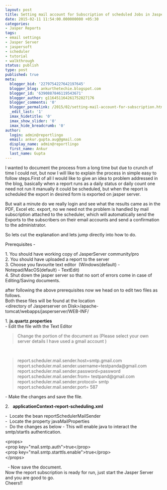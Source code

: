 ```yaml
---
layout: post
title: Setting mail account for Subscription of scheduled Jobs in JasperServer.
date: 2015-02-11 11:54:00.000000000 +05:30
categories:
- Jasper Reports
tags:
- email settings
- Jasper Server
- jaspersoft
- scheduler
- tutorial
- walkthrough
status: publish
type: post
published: true
meta:
  blogger_bid: '2279754227642197645'
  blogger_blog: ankurthetechie.blogspot.com
  blogger_id: '6390887846119543671'
  blogger_author: g116451164261752827176
  blogger_comments: '0'
  blogger_permalink: /2015/02/setting-mail-account-for-subscription.html
  _edit_last: '1'
  imax_hidetitle: '0'
  imax_show_slider: '0'
  imax_hide_breadcrumb: '0'
author:
  login: admin@reportlingo
  email: ankur.gupta.aug@gmail.com
  display_name: admin@reportlingo
  first_name: Ankur
  last_name: Gupta
---
```

<div dir="ltr" style="text-align: left;">
I wanted to document the process from a long time but due to crunch of time I could not, but now I will like to explain the process in simple easy to follow steps.First of all I would like to give an idea to problem addressed in the blog, basically when a report runs as a daily status or daily count one need not run it manually it could be scheduled, but when the report is scheduled the export in desired form is exported on jasper server.</p>
<p>But wait a minute do we really login and see what the results came as in the PDF, Excel etc. export, no we need not the problem is handled by mail subscription attached to the scheduler, which will automatically send the Exports to the subscribers on their email accounts and send a confirmation to the administrator.</p>
<p>So lets cut the explanation and lets jump directly into how to do.</p>
<p>Prerequisites -</p>
<p>1. You should have working copy of JasperServer community/pro<br />
2. You should have uploaded a report to the server<br />
3. Choose you favourite text editor  (Windows(default) - Notepad/MacOS(default) - TextEdit)<br />
4. Shut down the jasper server so that no sort of errors come in case of Editing/Saving documents.</p>
<p>after following the above prerequisites now we head on to edit two files as follows.<br />
Both these files will be found at the location<br />
&lt;directory of Jasperserver on Disk&gt;/apache-tomcat/webapps/jasperserver/WEB-INF/</p>
<p>1. <b>js.quartz.properties</b><br />
- Edit the file with the Text Editor</p>
<blockquote class="tr_bq"><p>Change the portion of the document as (Please select your own server details I have used a gmail account )</p></blockquote>
<p>&nbsp;</p>
<blockquote class="tr_bq"><p>report.scheduler.mail.sender.host=smtp.gmail.com<br />
report.scheduler.mail.sender.username=testpanda@gmail.com<br />
report.scheduler.mail.sender.password=password<br />
report.scheduler.mail.sender.from= testpand@gmail.com<br />
report.scheduler.mail.sender.protocol= smtp<br />
report.scheduler.mail.sender.port= 587</p></blockquote>
<p>- Make the changes and save the file.</p>
<p>2.   <b>applicationContext-report-scheduling.xml</b></p>
<p>-  Locate the bean reportSchedulerMailSender<br />
-  Locate the property javaMailProperties<br />
-  Do the changes as below - This will enable java to interact the smtp/startls authentication.</p>
<p>&lt;props&gt;<br />
&lt;prop key="mail.smtp.auth"&gt;true&lt;/prop&gt;<br />
&lt;prop key="mail.smtp.starttls.enable"&gt;true&lt;/prop&gt;<br />
&lt;/props&gt;</p>
<div>  - Now save the document.</div>
<div></div>
<div>Now the report subscription is ready for run, just start the Jasper Server and you are good to go.</div>
<div></div>
<div>Cheers!!</div>
</div>
